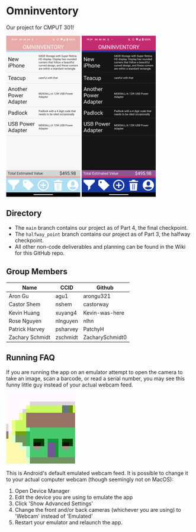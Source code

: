 # Omninventory

Our project for CMPUT 301!

<img src="assets/homepage_light.png" alt="Omninventory homepage in light mode" width="200"/>
<img src="assets/homepage_dark.png" alt="Omninventory homepage in light mode" width="200"/>

## Directory
* The `main` branch contains our project as of Part 4, the final checkpoint.
* The `halfway_point` branch contains our project as of Part 3, the halfway checkpoint.
* All other non-code deliverables and planning can be found in the Wiki for this GitHub repo.


## Group Members
Name | CCID | Github
--- | --- | ---
Aron Gu | agu1 | arongu321
Castor Shem | nshem | castorway
Kevin Huang | xuyang4 | Kevin-was-here
Rose Nguyen | nlnguyen | nlhn
Patrick Harvey | psharvey | PatchyH
Zachary Schmidt | zschmidt | ZacharySchmidt0


## Running FAQ

If you are running the app on an emulator attempt to open the camera to take an image, scan a barcode, or read a serial number, you may see this funny little guy instead of your actual webcam feed.

![Android's default webcam image, some kind of critter](assets/android_critter.png)

This is Android's default emulated webcam feed. It is possible to change it to your actual computer webcam (though seemingly not on MacOS):
1. Open Device Manager
2. Edit the device you are using to emulate the app
3. Click 'Show Advanced Settings'
4. Change the front and/or back cameras (whichever you are using) to 'Webcam' instead of 'Emulated'
5. Restart your emulator and relaunch the app.